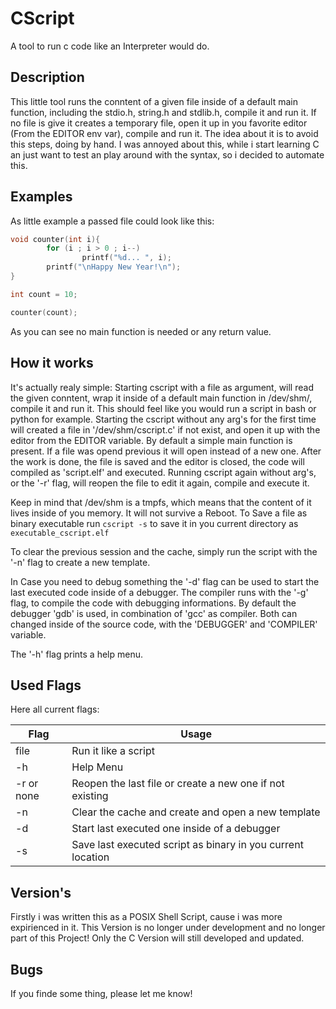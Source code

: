 # CScript
A tool to run c code like an Interpreter would do.


## Description
This little tool runs the conntent of a given file inside of a default main function,
including the stdio.h, string.h and stdlib.h, compile it and run it.
If no file is give it creates a temporary file, open it up in you favorite editor (From the EDITOR env var), compile and run it.
The idea about it is to avoid this steps, doing by hand. 
I was annoyed about this, while i start learning C an just want to test an play around with the syntax, so i decided to automate this.

## Examples

As little example a passed file could look like this:
~~~ c
void counter(int i){
		for (i ; i > 0 ; i--)
				printf("%d... ", i);
		printf("\nHappy New Year!\n");
}

int count = 10;

counter(count);

~~~

As you can see no main function is needed or any return value. 

## How it works
It's actually realy simple:
Starting cscript with a file as argument, will read the given conntent, wrap it inside of a default main function in /dev/shm/, compile it and run it.
This should feel like you would run a script in bash or python for example.
Starting the cscript without any arg's for the first time will created a file in '/dev/shm/cscript.c' if not exist, and open it up
with the editor from the EDITOR variable. By default a simple main function is present. If a file was opend previous it will open instead of a new one.
After the work is done, the file is saved and the editor is closed, the code will compiled as 'script.elf' and executed.
Running cscript again without arg's, or the '-r' flag, will reopen the file to edit it again, compile and execute it.

Keep in mind that /dev/shm is a tmpfs, which means that the content of it lives inside of you memory.
It will not survive a Reboot.
To Save a file as binary executable run `cscript -s` to save it in you current directory as `executable_cscript.elf`


To clear the previous session and the cache, simply run the script with the '-n' flag to create a new template.

In Case you need to debug something the '-d' flag can be used to start the last executed code inside of a debugger.
The compiler runs with the '-g' flag, to compile the code with debugging informations.
By default the debugger 'gdb' is used, in combination of 'gcc' as compiler.
Both can changed inside of the source code, with the 'DEBUGGER' and 'COMPILER' variable.

The '-h' flag prints a help menu.


## Used Flags
Here all current flags:

|Flag | Usage |
|- |- |
|file | Run it like a script |
| -h | Help Menu |
| -r or none | Reopen the last file or create a new one if not existing |
| -n | Clear the cache and create and open a new template |
| -d | Start last executed one inside of a debugger |
| -s | Save last executed script as binary in you current location |


## Version's
Firstly i was written this as a POSIX Shell Script, cause i was more expirienced in it.
This Version is no longer under development and no longer part of this Project!
Only the C Version will still developed and updated. 



## Bugs
If you finde some thing, please let me know! 
